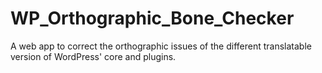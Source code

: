 # WP_Orthographic_Bone_Checker
A web app to correct the orthographic issues of the different translatable version of WordPress' core and plugins.
